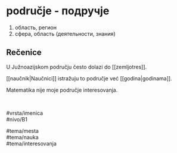 # područje - подручје

1. область, регион  
2. сфера, область (деятельности, знания)

## Rečenice

U Južnoazijskom području često dolazi do [[zemljotres]].

[[naučnik|Naučnici]] istražuju to područje već [[godina|godinama]].

Matematika nije moje područje interesovanja.

<br>

#vrsta/imenica  
#nivo/B1  

#tema/mesta  
#tema/nauka  
#tema/interesovanja
